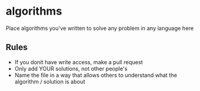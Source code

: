 # algorithms
Place algorithms you've written to solve any problem in any language here

## Rules

- If you donit have write access, make a pull request
- Only add YOUR solutions, not other people's
- Name the file in a way that allows others to understand what the algorithm  / solution is about
